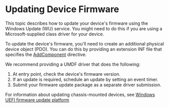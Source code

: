 # Updating Device Firmware

This topic describes how to update your device's firmware using the Windows Update (WU) service. You might need to do this if you are using a Microsoft-supplied class driver for your device.

To update the device's firmware, you'll need to create an additional physical device object (PDO). You can do this by providing an extension INF file that specifies the [AddComponent](../install/inf-addcomponent-directive.md) directive.

We recommend providing a UMDF driver that does the following:

1. At entry point, check the device's firmware version.
2. If an update is required, schedule an update by setting an event timer.
3. Submit your firmware update package as a separate driver submission.

For information about updating chassis-mounted devices, see [Windows UEFI firmware update platform](../bringup/windows-uefi-firmware-update-platform.md)

